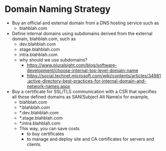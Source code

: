 # Domain Naming Strategy
- Buy an official and external domain from a DNS hosting service such as
  - blahblah.com
- Define internal domains using subdomains derived from the external domain, blahblah.com, such as
  - dev.blahblah.com
  - stage.blahblah.com
  - intra.blahblah.com
  - why should we use subdomains?
    - https://www.pluralsight.com/blog/software-development/choose-internal-top-level-domain-name
    - https://social.technet.microsoft.com/wiki/contents/articles/34981.active-directory-best-practices-for-internal-domain-and-network-names.aspx
- Buy a certificate for SSL/TLS communication with a CSR that specifies all those defined domains as SAN(Subject Alt Name)s for example,
  - blahblah.com
  - *.blahblah.com
  - *.dev.blahblah.com
  - *.stage.blahblah.com
  - *.intra.blahblah.com
  - This way, you can save costs 
    - to buy certificates 
    - to manage and deploy site and CA certificates for servers and clients.

